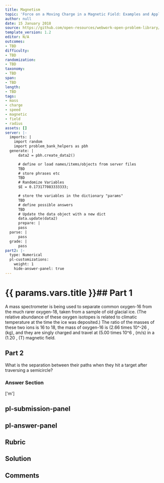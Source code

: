 ```yaml
---
title: Magnetism
topic: 'Force on a Moving Charge in a Magnetic Field: Examples and Applications'
author: null
date: 15 January 2018
source: https://github.com/open-resources/webwork-open-problem-library/tree/master/Contrib/BrockPhysics/College_Physics_Urone/22.Magnetism/22-05.Force_on_a_Moving_Charge_in_a_Magnetic_Field/NU_U17_22_05_009.pg
template_version: 1.2
editor: N/A
outcomes:
- TBD
difficulty:
- TBD
randomization:
- TBD
taxonomy:
- TBD
span:
- TBD
length:
- TBD
tags:
- mass
- charge
- speed
- magnetic
- field
- radius
assets: []
server: |-
  imports: |
    import random
    import problem_bank_helpers as pbh
  generate: |
      data2 = pbh.create_data2()

      # define or load names/items/objects from server files
      TBD
      # store phrases etc
      TBD
      # Randomize Variables
      $E = 0.173177083333333;

      # store the variables in the dictionary "params"
      TBD
      # define possible answers
      TBD
      # Update the data object with a new dict
      data.update(data2)
      prepare: |
      pass
  parse: |
      pass
  grade: |
      pass
part2: |-
  type: Numerical
  pl-customizations:
    weight: 1
    hide-answer-panel: true
---
```


# {{ params.vars.title }}## Part 1 
A mass spectrometer is being used to separate common oxygen-16 from the much rarer oxygen-18, taken from a sample of old glacial ice. (The relative abundance of these oxygen isotopes is related to climatic temperature at the time the ice was deposited.) The ratio of the masses of these two ions is 16 to 18, the mass of oxygen-16 is (2.66 times 10^-26 , (kg), and they are singly charged and travel at (5.00 times 10^6 , (m/s) in a (1.20 , (T) magnetic field. 
## Part 2 
What is the separation between their paths when they hit a target after traversing a semicircle? 


### Answer Section 
['m']

## pl-submission-panel 


## pl-answer-panel 


## Rubric 


## Solution 


## Comments 


